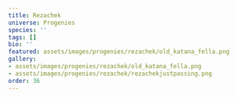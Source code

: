 ```yaml
---
title: Rezachek
universe: Progenies
species: ''
tags: []
bio: ''
featured: assets/images/progenies/rezachek/old_katana_fella.png
gallery:
- assets/images/progenies/rezachek/old_katana_fella.png
- assets/images/progenies/rezachek/rezachekjustpassing.png
order: 36
---
```

